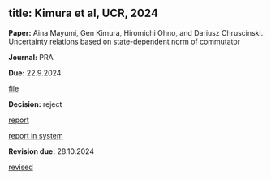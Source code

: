 title: Kimura et al, UCR, 2024
---

**Paper:** Aina Mayumi, Gen Kimura, Hiromichi Ohno, and Dariusz Chruscinski. Uncertainty relations based on state-dependent norm of commutator
 
**Journal:** PRA

**Due:** 22.9.2024   

[file](REF_mayumi2024/file.pdf)       


**Decision:** reject 

[report](REF_mayumi2024/report.pdf)

[report in system](REF_mayumi2024/report_pra.pdf)


**Revision due:** 28.10.2024

[revised](REF_mayumi2024/revised.pdf)




